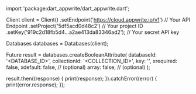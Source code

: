 import 'package:dart_appwrite/dart_appwrite.dart';

Client client = Client()
  .setEndpoint('https://cloud.appwrite.io/v1') // Your API Endpoint
  .setProject('5df5acd0d48c2') // Your project ID
  .setKey('919c2d18fb5d4...a2ae413da83346ad2'); // Your secret API key

Databases databases = Databases(client);

Future result = databases.createBooleanAttribute(
  databaseId: '<DATABASE_ID>',
  collectionId: '<COLLECTION_ID>',
  key: '',
  xrequired: false,
  xdefault: false, // (optional)
  array: false, // (optional)
);

result.then((response) {
  print(response);
}).catchError((error) {
  print(error.response);
});
